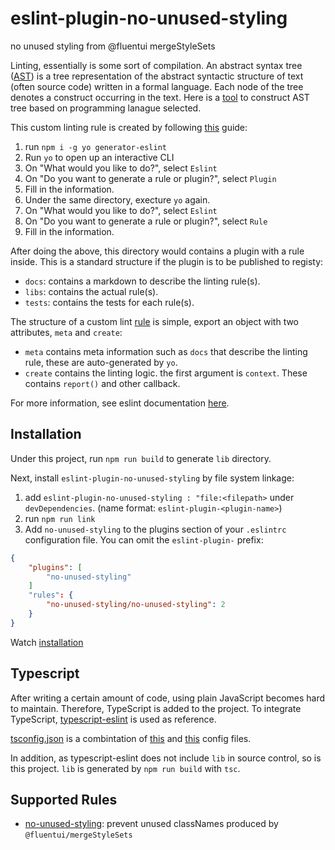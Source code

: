 # eslint-plugin-no-unused-styling

no unused styling from @fluentui mergeStyleSets

Linting, essentially is some sort of compilation. An abstract syntax tree ([AST](https://en.wikipedia.org/wiki/Abstract_syntax_tree)) is a tree representation of the abstract syntactic structure of text (often source code) written in a formal language. Each node of the tree denotes a construct occurring in the text. Here is a [tool](https://astexplorer.net/) to construct AST tree based on programming lanague selected.

This custom linting rule is created by following [this](https://flexport.engineering/writing-custom-lint-rules-for-your-picky-developers-67732afa1803) guide:

1. run `npm i -g yo generator-eslint`
2. Run `yo` to open up an interactive CLI
3. On "What would you like to do?", select `Eslint`
4. On "Do you want to generate a rule or plugin?", select `Plugin`
5. Fill in the information.
6. Under the same directory, execture `yo` again.
7. On "What would you like to do?", select `Eslint`
8. On "Do you want to generate a rule or plugin?", select `Rule`
9. Fill in the information.


After doing the above, this directory would contains a plugin with a rule inside. This is a standard structure if the plugin is to be published to registy:
* `docs`: contains a markdown to describe the linting rule(s).
* `libs`: contains the actual rule(s).
* `tests`: contains the tests for each rule(s).

The structure of a custom lint [rule](./src/rules/no-unused-styling.ts) is simple, export an object with two attributes, `meta` and `create`:
* `meta` contains meta information such as `docs` that describe the linting rule, these are auto-generated by `yo`.
* `create` contains the linting logic. the first argument is `context`. These contains `report()` and other callback.


For more information, see eslint documentation [here](https://eslint.org/docs/developer-guide/working-with-rules).


## Installation

Under this project, run `npm run build` to generate `lib` directory.

Next, install `eslint-plugin-no-unused-styling` by file system linkage:
1. add `eslint-plugin-no-unused-styling : "file:<filepath>` under `devDependencies`. (name format: `eslint-plugin-<plugin-name>`)
2. run `npm run link`
3. Add `no-unused-styling` to the plugins section of your `.eslintrc` configuration file. You can omit the `eslint-plugin-` prefix:
```json
{
    "plugins": [
        "no-unused-styling"
    ]
    "rules": {
        "no-unused-styling/no-unused-styling": 2
    }
}
```

Watch [installation](./assets/01-installation.gif)


## Typescript

After writing a certain amount of code, using plain JavaScript becomes hard to maintain. Therefore, TypeScript is added to the project. To integrate TypeScript, [typescript-eslint](https://github.com/typescript-eslint/typescript-eslint/tree/d21cfe0f4b7d3041948b1b6e0cd56c5ec34b2b3f/packages/eslint-plugin) is used as reference.

[tsconfig.json](./tsconfig.json) is a combintation of [this](https://github.com/typescript-eslint/typescript-eslint/blob/d21cfe0f4b7d3041948b1b6e0cd56c5ec34b2b3f/packages/eslint-plugin/tsconfig.json) and [this](https://github.com/typescript-eslint/typescript-eslint/blob/d21cfe0f4b7d3041948b1b6e0cd56c5ec34b2b3f/tsconfig.base.json) config files. 

In addition, as typescript-eslint does not include `lib` in source control, so is this project. `lib` is generated by `npm run build` with `tsc`.

## Supported Rules

* [no-unused-styling](./docs/rules/no-unused-styling.md): prevent unused classNames produced by `@fluentui/mergeStyleSets`
